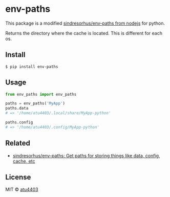 # env-paths <!-- TODO: badge -->

This package is a modified [sindresorhus/env\-paths from nodejs](https://github.com/sindresorhus/env-paths) for python.

Returns the directory where the cache is located. This is different for each os.



## Install

```
$ pip install env-paths
```


## Usage

```python
from env_paths import env_paths

paths = env_paths('MyApp')
paths.data
# => '/home/atu4403/.local/share/MyApp-python'

paths.config
# => '/home/atu4403/.config/MyApp-python'
```

## Related
- [sindresorhus/env\-paths: Get paths for storing things like data, config, cache, etc](https://github.com/sindresorhus/env-paths)


## License

MIT © [atu4403](https://github.com/atu4403)